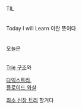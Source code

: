 TIL
<br><br><br>
Today I will Learn 이란 뜻이다 
<br><br><br>
오늘은
<br><br>

[Trie 구조](/../reviews/week3_word/Trie.md)와

[다익스트라](../reviews/week3_word/Dijkstra,Floyd.md#다익스트라-알고리즘),<br>
[플로이드 와샬](../reviews/week3_word/Dijkstra,Floyd.md#플로이드-와샬)

[최소 신장 트리](/../reviews/week3_word/min_spanning.md) 할거다